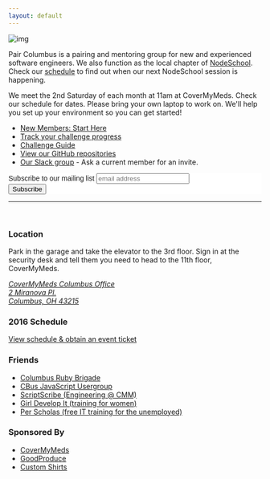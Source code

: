 ```yaml
---
layout: default
---
```


![img](http://i.imgur.com/OmBFBDK.jpg)  
  
Pair Columbus is a pairing and mentoring group for new and experienced software engineers. We also function as the local chapter of [NodeSchool](http://nodeschool.io). Check our [schedule](/schedule) to find out when our next NodeSchool session is happening.  

We meet the 2nd Saturday of each month at 11am at CoverMyMeds. Check our schedule for dates. Please bring your own laptop to work on. We'll help you set up your environment so you can get started! 


- [New Members: Start Here](/getting_started/)
- [Track your challenge progress](http://challengeprogress.herokuapp.com/)
- [Challenge Guide](/challenges/)
- [View our GitHub repositories](https://github.com/paircolumbus/)
- [Our Slack group](https://paircolumbus.slack.com) - Ask a current member for an invite.

<link href="//cdn-images.mailchimp.com/embedcode/slim-081711.css" rel="stylesheet" type="text/css">
<style type="text/css">
  #mc_embed_signup{background:#fff; clear:left; font:14px Helvetica,Arial,sans-serif; }
</style>
<div id="mc_embed_signup">
<form action="//paircolumbus.us11.list-manage.com/subscribe/post?u=60b5026218d4c1f845a978d85&amp;id=de00a10964" method="post" id="mc-embedded-subscribe-form" name="mc-embedded-subscribe-form" class="validate" target="_blank" novalidate>
    <div id="mc_embed_signup_scroll">
  <label for="mce-EMAIL">Subscribe to our mailing list</label>
  <input type="email" value="" name="EMAIL" class="email" id="mce-EMAIL" placeholder="email address" required>
    <!-- real people should not fill this in and expect good things - do not remove this or risk form bot signups-->
    <div style="position: absolute; left: -5000px;"><input type="text" name="b_60b5026218d4c1f845a978d85_de00a10964" tabindex="-1" value=""></div>
    <div class="clear"><input type="submit" value="Subscribe" name="subscribe" id="mc-embedded-subscribe" class="button"></div>
    </div>
</form>
</div>

- - -
<br />


### Location
Park in the garage and take the elevator to the 3rd floor. Sign in at the security desk and tell them you need to head to the 11th floor, CoverMyMeds.

<p>
  <address>
    <a href="https://goo.gl/maps/XLvbG">
      CoverMyMeds Columbus Office<br>
      2 Miranova Pl.<br>
      Columbus, OH 43215
    </a>
  </address>
</p>

### 2016 Schedule
[View schedule & obtain an event ticket](https://www.eventbrite.com/e/pair-programming-mentoring-covermymeds-tickets-15224426670)

### Friends
- [Columbus Ruby Brigade](http://columbusrb.com/)
- [CBus JavaScript Usergroup](https://cbusjs.github.io/)
- [ScriptScribe (Engineering @ CMM)](https://www.scriptscribe.org/)
- [Girl Develop It (training for women)](https://www.girldevelopit.com/chapters/columbus)
- [Per Scholas (free IT training for the unemployed)](https://perscholas.org/?city=columbus)

### Sponsored By
- [CoverMyMeds](https://www.covermymeds.com/main/)
- [GoodProduce](http://goodproduce.net)
- [Custom Shirts](http://www.customshirts.com/)
